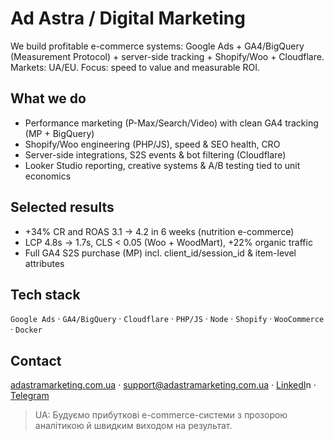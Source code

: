 # Ad Astra / Digital Marketing

We build profitable e-commerce systems: Google Ads + GA4/BigQuery (Measurement Protocol) + server-side tracking + Shopify/Woo + Cloudflare.  
Markets: UA/EU. Focus: speed to value and measurable ROI.

## What we do
- Performance marketing (P-Max/Search/Video) with clean GA4 tracking (MP + BigQuery)
- Shopify/Woo engineering (PHP/JS), speed & SEO health, CRO
- Server-side integrations, S2S events & bot filtering (Cloudflare)
- Looker Studio reporting, creative systems & A/B testing tied to unit economics

## Selected results
- +34% CR and ROAS 3.1 → 4.2 in 6 weeks (nutrition e-commerce)
- LCP 4.8s → 1.7s, CLS < 0.05 (Woo + WoodMart), +22% organic traffic
- Full GA4 S2S purchase (MP) incl. client_id/session_id & item-level attributes

## Tech stack
`Google Ads` · `GA4/BigQuery` · `Cloudflare` · `PHP/JS` · `Node` · `Shopify` · `WooCommerce` · `Docker`

## Contact
[adastramarketing.com.ua]([https://adastramarketing.com.ua/]) · support@adastramarketing.com.ua · [LinkedI]([url](https://www.linkedin.com/in/adastra-digital/))n · [Telegram]([url](https://www.linkedin.com/in/adastra-digital/))

> UA: Будуємо прибуткові e-commerce-системи з прозорою аналітикою й швидким виходом на результат.
